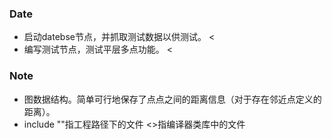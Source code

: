 ### Date
- 启动datebse节点，并抓取测试数据以供测试。 <
- 编写测试节点，测试平层多点功能。 <
### Note
- 图数据结构。简单可行地保存了点点之间的距离信息（对于存在邻近点定义的距离）。
- include ""指工程路径下的文件 <>指编译器类库中的文件